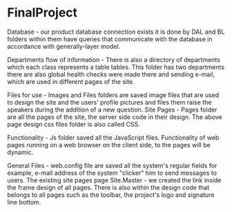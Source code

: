 # FinalProject

Database - our product database connection exists it is done by DAL and BL folders within them have queries that communicate with the database in accordance with generally-layer model.

Departments flow of information - There is also a directory of departments which each class represents a table tables. This folder has two departments there are also global health checks were made there and sending e-mail, which are used in different pages of the site.

Files for use - Images and Files folders are saved image files that are used to design the site and the users' profile pictures and files them raise the speakers during the addition of a new question.
Site Pages - Pages folder are all the pages of the site, the server side code in their design. The above page design css files folder is also called CSS.

Functionality - Js folder saved all the JavaScript files. Functionality of web pages running on a web browser on the client side, to the pages will be dynamic.

General Files - web.config file are saved all the system's regular fields for example, e-mail address of the system "clicker" him to send messages to users. The existing site pages page Site.Master - we created the link inside the frame design of all pages. There is also within the design code that belongs to all pages such as the toolbar, the project's logo and signature line bottom.
